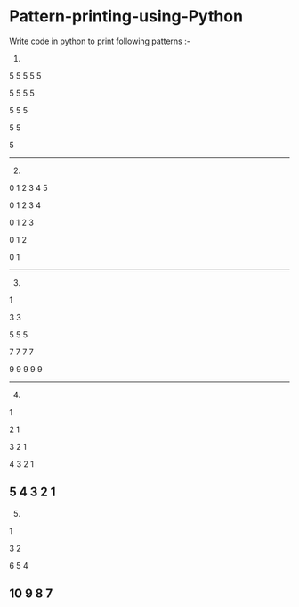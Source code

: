 # Pattern-printing-using-Python

Write code in python to print following patterns :-

1.

5 5 5 5 5

5 5 5 5

5 5 5

5 5

5

--------------------------------------------------

2.

0 1 2 3 4 5

0 1 2 3 4

0 1 2 3

0 1 2

0 1

-------------------------------------------------
3.

1

3 3

5 5 5

7 7 7 7

9 9 9 9 9

-------------------------------------------------
4.

1

2 1

3 2 1

4 3 2 1

5 4 3 2 1
-------------------------------------------------
5.

1 

3 2

6 5 4 

10 9 8 7 
------------------------------------------------

